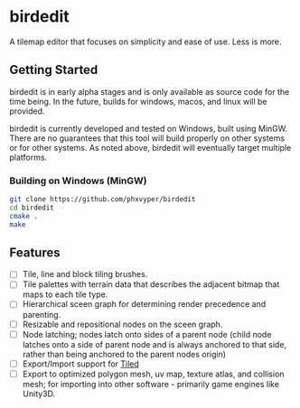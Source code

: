 # birdedit
A tilemap editor that focuses on simplicity and ease of use. Less is more.

## Getting Started

birdedit is in early alpha stages and is only available as source code for the time being. In the future, builds for windows, macos, and linux will be provided.

birdedit is currently developed and tested on Windows, built using MinGW. There are no guarantees that this tool will build properly on other systems or for other systems. As noted above, birdedit will eventually target multiple platforms.

### Building on Windows (MinGW)
```sh
git clone https://github.com/phxvyper/birdedit
cd birdedit
cmake .
make
```

## Features

 - [ ] Tile, line and block tiling brushes.
 - [ ] Tile palettes with terrain data that describes the adjacent bitmap that maps to each tile type.
 - [ ] Hierarchical sceen graph for determining render precedence and parenting.
 - [ ] Resizable and repositional nodes on the sceen graph.
 - [ ] Node latching; nodes latch onto sides of a parent node (child node latches onto a side of parent node and is always anchored to that side, rather than being anchored to the parent nodes origin)
 - [ ] Export/Import support for [Tiled](https://www.mapeditor.org/)
 - [ ] Export to optimized polygon mesh, uv map, texture atlas, and collision mesh; for importing into other software - primarily game engines like Unity3D.
